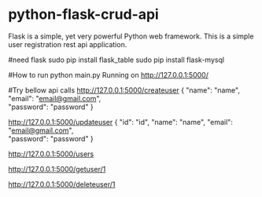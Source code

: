 # python-flask-crud-api

Flask is a simple, yet very powerful Python web framework.
This is a simple user registration rest api application.

#need flask
sudo pip install flask_table
sudo pip install flask-mysql
 
#How to run 
python main.py
Running on http://127.0.0.1:5000/

#Try bellow api calls
http://127.0.0.1:5000/createuser
{
	"name": "name",
    "email": "email@gmail.com",    
    "password": "password"
}

http://127.0.0.1:5000/updateuser
{
	"id": "id",
	"name": "name",
    "email": "email@gmail.com",    
    "password": "password"
}

http://127.0.0.1:5000/users

http://127.0.0.1:5000/getuser/1

http://127.0.0.1:5000/deleteuser/1
